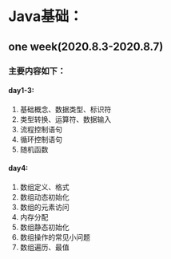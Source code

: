 # Java基础：

## one week(2020.8.3-2020.8.7)

### 主要内容如下：
#### day1-3:
1. 基础概念、数据类型、标识符
2. 类型转换、运算符、数据输入
3. 流程控制语句
4. 循环控制语句
5. 随机函数


#### day4:
1. 数组定义、格式
2. 数组动态初始化
3. 数组的元素访问
4. 内存分配
5. 数组静态初始化
6. 数组操作的常见小问题
7. 数组遍历、最值